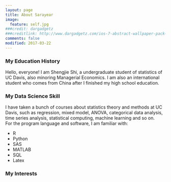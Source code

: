 ```yaml
---
layout: page
title: About Sarayear
image:
  feature: self.jpg
###credit: dargadgetz
###creditlink: http://www.dargadgetz.com/ios-7-abstract-wallpaper-pack-for-iphone-5-and-ipod-touch-retina/
comments: false
modified: 2017-03-22
---
```


### My Education History

Hello, everyone! I am Shengjie Shi, a undergraduate student of statistics of UC Davis, also minoring Managerial Economics. I am also an international student who comes from China after I finished my high school education.

### My Data Science Skill

I have taken a bunch of courses about statistics theory and methods at UC Davis, such as regression,
mixed model, ANOVA, categorical data analysis, time series analysis,
statistical computing, machine learning and so on.  
For the program language and software, I am familiar with:

- R
- Python
- SAS
- MATLAB
- SQL
- Latex



### My Interests

